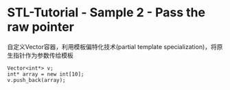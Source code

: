 # STL-Tutorial - Sample 2 - Pass the raw pointer

自定义Vector容器，利用模板偏特化技术(partial template specialization)，将原生指针作为参数传给模板

```
Vector<int*> v;
int* array = new int[10];
v.push_back(array);

```


